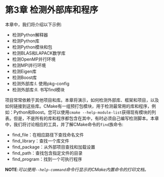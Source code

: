 # 第3章 检测外部库和程序

本章中，我们将介绍以下示例:

* 检测Python解释器
* 检测Python库
* 检测Python模块和包
* 检测BLAS和LAPACK数学库
* 检测OpenMP并行环境
* 检测MPI并行环境
* 检测Eigen库
* 检测Boost库
* 检测外部库:Ⅰ. 使用pkg-config
* 检测外部库:Ⅱ. 书写find模块

项目常常依赖于其他项目和库。本章将演示，如何检测外部库、框架和项目，以及如何链接到这些库。CMake有一组预打包模块，用于检测最常用的库和程序，例如：Python和Boost。您可以使用`cmake --help-module-list`获得现有模块的列表。但是，不是所有的库和程序都包含在其中，有时必须自己编写检测脚本。本章中，我们将讨论相应的工具，并了解CMake命令的`find`族命令:

* find_file：在相应路径下查找命名文件
* find_library：查找一个库文件
* find_package：从外部项目查找和加载设置
* find_path：查找包含指定文件的目录
* find_program：找到一个可执行程序

**NOTE**:*可以使用`--help-command`命令行显示的CMake内置命令的打印文档。*

